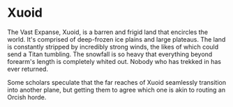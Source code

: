 # Xuoid

The Vast Expanse, Xuoid, is a barren and frigid land that encircles the world.
It's comprised of deep-frozen ice plains and large plateaus. The land is
constantly stripped by incredibly strong winds, the likes of which could send a
Titan tumbling. The snowfall is so heavy that everything beyond forearm's length
is completely whited out. Nobody who has trekked in has ever returned.

Some scholars speculate that the far reaches of Xuoid seamlessly transition into
another plane, but getting them to agree which one is akin to routing an Orcish
horde.